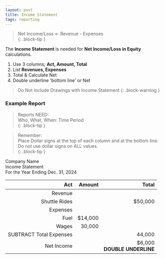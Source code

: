 ```yaml
---
layout: post
title: Income Statement
tags: reporting
---
```



> Net Income/Loss <- Revenue - Expenses  
{: .block-tip }

The **Income Statement** is needed for **Net Income/Loss in Equity** calculations.  

1. Use 3 columns; **Act, Amount, Total**      
2. List **Revenues, Expenses**   
3. Total & Calculate Net   
4. Double underline 'bottom line' or Net  

> Do Not include Drawings with Income Statement
> {: .block-warning }


### Example Report

> Reports NEED:   
> Who, What, When: Time Period   
{: .block-tip }

> Remember:   
> Place Dollar signs at the top of each column and at the bottom line. Do not use dollar signs on ALL values.  
{: .block-tip }

Company Name   
Income Statement   
For the Year Ending Dec. 31, 2024

| Act | Amount | Total |
|----:|-------:|------:|
| Revenue | | |
| Shuttle Rides | | $50,000 |
| Expenses | | |
| Fuel | $14,000 | |
| Wages | 30,000 | |
| SUBTRACT Total Expenses | | 44,000 |
| Net Income | | $6,000 <br> **DOUBLE UNDERLINE** |

